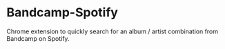 # Bandcamp-Spotify

Chrome extension to quickly search for an album / artist combination from Bandcamp on Spotify.

